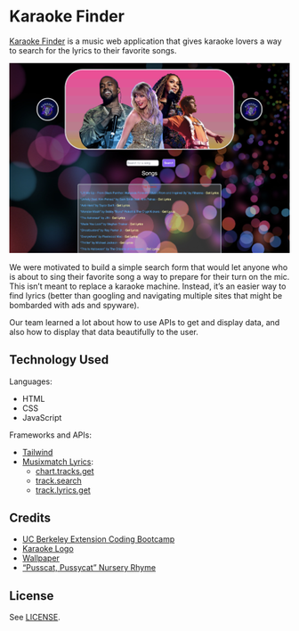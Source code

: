 # Karaoke Finder

[Karaoke Finder](https://areas-boot-camp.github.io/karaoke/) is a music web application that gives karaoke lovers a way to search for the lyrics to their favorite songs.

![A screenshot of the Karaoke Finder web app](./assets/images/karaoke-app.jpg)

We were motivated to build a simple search form that would let anyone who is about to sing their favorite song a way to prepare for their turn on the mic. This isn’t meant to replace a karaoke machine. Instead, it’s an easier way to find lyrics (better than googling and navigating multiple sites that might be bombarded with ads and spyware).

Our team learned a lot about how to use APIs to get and display data, and also how to display that data beautifully to the user.


<!-- commenting out. I think this is more relevant for the presentation?
## User Story

AS A music lover / enthusiast

I WANT an app where I can listen and view the song lyrics 

SO THAT I can sing along with with the correct lyrics


## Acceptance Criteria

Application allow users to enter and search the name of the song

Application allow users to view the song lyrics

Application allow users to listen to the song
-->


## Technology Used

Languages:
- HTML
- CSS
- JavaScript

Frameworks and APIs:
- [Tailwind](https://tailwindcss.com)
- [Musixmatch Lyrics](https://developer.musixmatch.com/documentation):
  - [chart.tracks.get](https://developer.musixmatch.com/documentation/api-reference/track-chart-get)
  - [track.search](https://developer.musixmatch.com/documentation/api-reference/track-search)
  - [track.lyrics.get](https://developer.musixmatch.com/documentation/api-reference/track-lyrics-get)


## Credits

- [UC Berkeley Extension Coding Bootcamp](https://extension.berkeley.edu/search/publicCourseSearchDetails.do?method=load&courseId=32030644)
- [Karaoke Logo](https://stock.adobe.com/hu/search/images?k=karaoke+logo&asset_id=469607733)
- [Wallpaper](https://www.wallpaperflare.com/static/616/940/840/glare-circles-colorful-bright-wallpaper.jpg)
- [“Pusscat, Pussycat” Nursery Rhyme](https://www.nurseryrhymes.org/pussycat-pussycat.html)


## License

See [LICENSE](./LICENSE).
